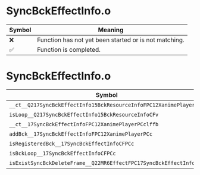 # SyncBckEffectInfo.o
| Symbol | Meaning 
| ------------- | ------------- 
| :x: | Function has not yet been started or is not matching. 
| :white_check_mark: | Function is completed. 


# SyncBckEffectInfo.o
| Symbol | Decompiled? |
| ------------- | ------------- |
| `__ct__Q217SyncBckEffectInfo15BckResourceInfoFPC12XanimePlayerPCc` | :x: |
| `isLoop__Q217SyncBckEffectInfo15BckResourceInfoCFv` | :x: |
| `__ct__17SyncBckEffectInfoFPC12XanimePlayerPCclffb` | :x: |
| `addBck__17SyncBckEffectInfoFPC12XanimePlayerPCc` | :x: |
| `isRegisteredBck__17SyncBckEffectInfoCFPCc` | :x: |
| `isBckLoop__17SyncBckEffectInfoCFPCc` | :x: |
| `isExistSyncBckDeleteFrame__Q22MR6EffectFPC17SyncBckEffectInfo` | :x: |
